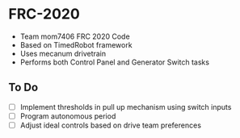 # FRC-2020
- Team mom7406 FRC 2020 Code
- Based on TimedRobot framework
- Uses mecanum drivetrain
- Performs both Control Panel and Generator Switch tasks


## To Do
- [ ] Implement thresholds in pull up mechanism using switch inputs
- [ ] Program autonomous period
- [ ] Adjust ideal controls based on drive team preferences
